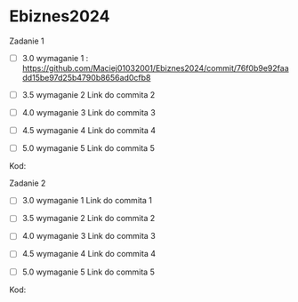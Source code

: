 # Ebiznes2024

Zadanie 1

- [ ] 3.0 wymaganie 1 : https://github.com/Maciej01032001/Ebiznes2024/commit/76f0b9e92faadd15be97d25b4790b8656ad0cfb8

- [ ] 3.5 wymaganie 2 Link do commita 2

- [ ] 4.0 wymaganie 3 Link do commita 3

- [ ] 4.5 wymaganie 4 Link do commita 4

- [ ] 5.0 wymaganie 5 Link do commita 5

Kod: 


Zadanie 2

- [ ] 3.0 wymaganie 1 Link do commita 1

- [ ] 3.5 wymaganie 2 Link do commita 2

- [ ] 4.0 wymaganie 3 Link do commita 3

- [ ] 4.5 wymaganie 4 Link do commita 4

- [ ] 5.0 wymaganie 5 Link do commita 5

Kod: 
